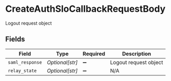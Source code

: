 # CreateAuthSloCallbackRequestBody

Logout request object


## Fields

| Field                 | Type                  | Required              | Description           |
| --------------------- | --------------------- | --------------------- | --------------------- |
| `saml_response`       | *Optional[str]*       | :heavy_minus_sign:    | Logout request object |
| `relay_state`         | *Optional[str]*       | :heavy_minus_sign:    | N/A                   |